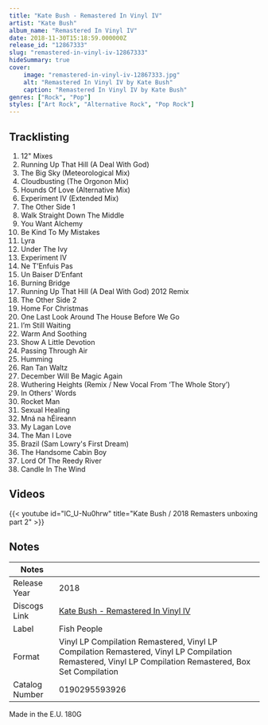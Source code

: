```yaml
---
title: "Kate Bush - Remastered In Vinyl IV"
artist: "Kate Bush"
album_name: "Remastered In Vinyl IV"
date: 2018-11-30T15:18:59.000000Z
release_id: "12867333"
slug: "remastered-in-vinyl-iv-12867333"
hideSummary: true
cover:
    image: "remastered-in-vinyl-iv-12867333.jpg"
    alt: "Remastered In Vinyl IV by Kate Bush"
    caption: "Remastered In Vinyl IV by Kate Bush"
genres: ["Rock", "Pop"]
styles: ["Art Rock", "Alternative Rock", "Pop Rock"]
---
```


## Tracklisting
1. 12" Mixes
2. Running Up That Hill (A Deal With God)
3. The Big Sky (Meteorological Mix)
4. Cloudbusting (The Orgonon Mix)
5. Hounds Of Love (Alternative Mix)
6. Experiment IV (Extended Mix)
7. The Other Side 1
8. Walk Straight Down The Middle
9. You Want Alchemy
10. Be Kind To My Mistakes
11. Lyra
12. Under The Ivy
13. Experiment IV
14. Ne T’Enfuis Pas
15. Un Baiser D’Enfant
16. Burning Bridge
17. Running Up That Hill (A Deal With God) 2012 Remix
18. The Other Side 2
19. Home For Christmas
20. One Last Look Around The House Before We Go
21. I’m Still Waiting
22. Warm And Soothing
23. Show A Little Devotion
24. Passing Through Air
25. Humming
26. Ran Tan Waltz
27. December Will Be Magic Again
28. Wuthering Heights (Remix / New Vocal From ‘The Whole Story’)
29. In Others' Words
30. Rocket Man
31. Sexual Healing
32. Mná na hÉireann
33. My Lagan Love
34. The Man I Love
35.  Brazil (Sam Lowry's First Dream)
36. The Handsome Cabin Boy
37. Lord Of The Reedy River
38. Candle In The Wind




## Videos
{{< youtube id="lC_U-Nu0hrw" title="Kate Bush / 2018 Remasters unboxing part 2" >}}

## Notes
| Notes          |             |
| ---------------| ----------- |
| Release Year   | 2018 |
| Discogs Link   | [Kate Bush - Remastered In Vinyl IV](https://www.discogs.com/release/12867333-Kate-Bush-Remastered-In-Vinyl-IV) |
| Label          | Fish People |
| Format         | Vinyl LP Compilation Remastered, Vinyl LP Compilation Remastered, Vinyl LP Compilation Remastered, Vinyl LP Compilation Remastered, Box Set Compilation |
| Catalog Number | 0190295593926 |

Made in the E.U.
180G
